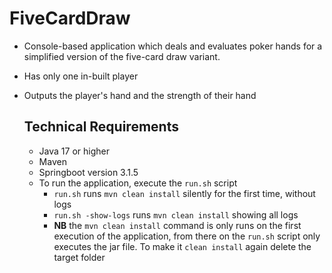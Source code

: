# FiveCardDraw

* Console-based application which deals and evaluates poker hands for a simplified version of the five-card draw variant.
* Has only one in-built player
* Outputs the player's hand and the strength of their hand

  ## Technical Requirements
  * Java 17 or higher
  * Maven
  * Springboot version 3.1.5
  * To run the application, execute the ``run.sh`` script
    * ``run.sh`` runs ``mvn clean install`` silently for the first time, without logs
    * ``run.sh -show-logs`` runs ``mvn clean install`` showing all logs
    * **NB** the ``mvn clean install`` command is only runs on the first execution of the application, from there on the ``run.sh`` script only executes the jar file. To make it ``clean install``  again delete the target folder

